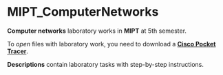 # MIPT_ComputerNetworks

**Computer networks** laboratory works in **MIPT** at 5th semester.

To *open* files with laboratory work, you need to download a [**Cisco Pocket Tracer**](https://getprogram.net/index.php?d=190).

**Descriptions** contain laboratory tasks with step-by-step instructions.
